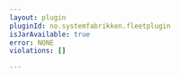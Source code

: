 ```yaml
---
layout: plugin
pluginId: no.systemfabrikken.fleetplugin
isJarAvailable: true
error: NONE
violations: []

---
```

